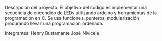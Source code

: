 Descripción del proyecto:
  El objetivo del código es implementar una secuencia de encendido de LEDs utilizando arduino y herramientas de la programación en C. 
  Se usa funciones, punteros, modularización procurando llevar una programación ordenada. 

Integrantes:
  Henry Bustamante
  José Nivicela

  
